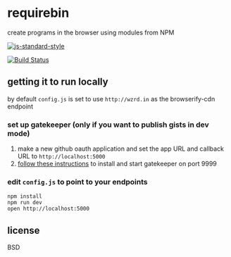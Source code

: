 # requirebin

create programs in the browser using modules from NPM

[![js-standard-style](https://raw.githubusercontent.com/feross/standard/master/badge.png)](https://github.com/feross/standard)

[![Build Status](https://travis-ci.org/danleavitt0/requirebin.svg?branch=master)](https://travis-ci.org/danleavitt0/requirebin)


## getting it to run locally

by default `config.js` is set to use `http://wzrd.in` as the browserify-cdn endpoint

### set up gatekeeper (only if you want to publish gists in dev mode)

1. make a new github oauth application and set the app URL and callback URL to `http://localhost:5000`
2. [follow these instructions](https://github.com/prose/gatekeeper#setup-your-gatekeeper) to install and start gatekeeper on port 9999

### edit `config.js` to point to your endpoints

```
npm install
npm run dev
open http://localhost:5000
```

## license

BSD
